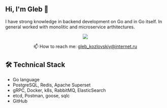 ## Hi, I'm Gleb 👋
I have strong knowledge in backend development on Go and in Go itself.
In general worked with monolitic and microservice arthitectures.

<p align='center'>
   <a href="https://t.me/glekoz">
       <img src="https://img.shields.io/badge/Telegram-2CA5E0?style=for-the-badge&logo=telegram&logoColor=white"/>
   </a>
 </p>
<p align='center'>
 📫 How to reach me: <a href='mailto:gleb_kozlovskiy@internet.ru'>gleb_kozlovskiy@internet.ru</a>
</p>

## 🛠 Technical Stack
*   Go language
*   PostgreSQL, Redis, Apache Superset
*   gRPC, Docker, k8s, RabbitMQ, ElasticSearch
*   etcd, Postman, goose, sqlc
*   GitHub

<!--
**glekoz/glekoz** is a ✨ _special_ ✨ repository because its `README.md` (this file) appears on your GitHub profile.

Here are some ideas to get you started:

- 🔭 I’m currently working on ...
- 🌱 I’m currently learning ...
- 👯 I’m looking to collaborate on ...
- 🤔 I’m looking for help with ...
- 💬 Ask me about ...
- 📫 How to reach me: ...
- 😄 Pronouns: ...
- ⚡ Fun fact: ...
-->
